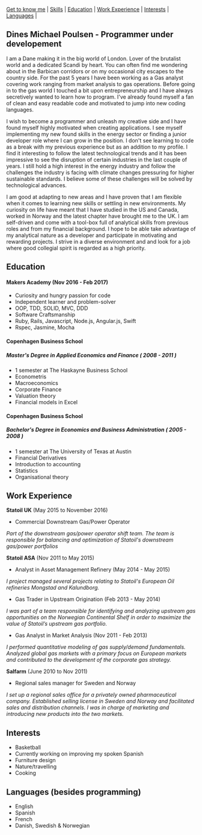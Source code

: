 [Get to know me](https://github.com/dinespoulsen/CV#get-to-know-me) | [Skills](https://github.com/dinespoulsen/CV#skills) | [Education](https://github.com/dinespoulsen/CV#education) | [Work Experience](https://github.com/dinespoulsen/CV#experience) | [Interests](https://github.com/dinespoulsen/CV#interests) | [Languages](https://github.com/dinespoulsen/CV#interests) |

## Dines Michael Poulsen - Programmer under developement

I am a Dane making it in the big world of London. Lover of the brutalist world and a dedicated Scandi by heart. You can often find me wondering about in the Barbican corridors or on my occasional city escapes to the country side. For the past 5 years I have been working as a Gas analyst covering work ranging from market analysis to gas operations. Before going in to the gas world I touched a bit upon entrepreneurship and I have always secretively wanted to learn how to program.  I've already found myself a fan of clean and easy readable code and motivated to jump into new coding languages.

 I wish to become a programmer and unleash my creative side and I have found myself highly motivated when creating applications. I see myself implementing my new found skills in the energy sector or finding a junior developer role where I can grow in the position. I don't see learning to code as a break with my previous experience but as an addition to my profile. I find it interesting to follow the latest technological trends and it has been impressive to see the disruption of certain industries in the last couple of years. I still hold a high interest in the energy industry and follow the challenges the industry is facing with climate changes pressuring for higher sustainable standards. I believe some of these challenges will be solved by technological advances.

 I am good at adapting to new areas and I have proven that I am flexible when it comes to learning new skills or settling in new environments. My curiosity on life have meant that I have studied in the US and Canada, worked in Norway and the latest chapter have brought me to the UK. I am self-driven and come with a tool-box full of analytical skills from previous roles and from my financial background. I hope to be able take advantage of my analytical nature as a developer and participate in motivating and rewarding projects. I strive in a diverse environment and and look for a job where good collegial spirit is regarded as a high priority.


## Education

#### Makers Academy (Nov 2016 - Feb 2017)

- Curiosity and hungry passion for code
- Independent learner and problem-solver
- OOP, TDD, SOLID, MVC, DDD
- Software Craftsmanship
- Ruby, Rails, Javascript, Node.js, Angular.js, Swift
- Rspec, Jasmine, Mocha

#### Copenhagen Business School
##### Master's Degree in Applied Economics and Finance ( 2008 - 2011 )
- 1 semester at The Haskayne Business School
- Econometris
- Macroeconomics
- Corporate Finance
- Valuation theory
- Financial models in Excel

#### Copenhagen Business School
##### Bachelor's Degree in Economics and Business Administration ( 2005 - 2008 )
- 1 semester at The University of Texas at Austin
- Financial Derivatives
- Introduction to accounting
- Statistics
- Organisational theory

## Work Experience

**Statoil UK** (May 2015 to November 2016)    
- Commercial Downstream Gas/Power Operator

*Part of the downstream gas/power operator shift team. The team is responsible for balancing and optimization of Statoil's downstream gas/power portfolios*

**Statoil ASA** (Nov 2011 to May 2015)   
- Analyst in Asset Management Refinery (May 2014 - May 2015)

*I project managed several projects relating to Statoil's European Oil refineries Mongstad and Kalundborg.*

- Gas Trader in Upstream Origination (Feb 2013 - May 2014)

*I was part of a team responsible for identifying and analyzing upstream gas opportunities on the Norwegian Continental Shelf in order to maximize the value of Statoil’s upstream gas portfolio.*

- Gas Analyst in Market Analysis (Nov 2011 - Feb 2013)

*I performed quantitative modeling of gas supply/demand fundamentals. Analyzed global gas markets with a primary focus on European markets and contributed to the development of the corporate gas strategy.*

**Salfarm** (June 2010 to Nov 2011)  
- Regional sales manager for Sweden and Norway

*I set up a regional sales office for a privately owned pharmaceutical company. Established selling license in Sweden and Norway and facilitated sales and distribution channels. I was in charge of marketing and introducing new products into the two markets.*

## Interests
- Basketball
- Currently working on improving my spoken Spanish
- Furniture design
- Nature/travelling
- Cooking

## Languages (besides programming)
- English
- Spanish
- French
- Danish, Swedish & Norwegian
